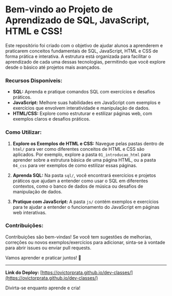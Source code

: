# Bem-vindo ao Projeto de Aprendizado de SQL, JavaScript, HTML e CSS!

Este repositório foi criado com o objetivo de ajudar alunos a aprenderem e praticarem conceitos fundamentais de SQL, JavaScript, HTML e CSS de forma prática e interativa. A estrutura está organizada para facilitar o aprendizado de cada uma dessas tecnologias, permitindo que você explore desde o básico até projetos mais avançados.

### Recursos Disponíveis:

- **SQL:** Aprenda e pratique comandos SQL com exercícios e desafios práticos.
- **JavaScript:** Melhore suas habilidades em JavaScript com exemplos e exercícios que envolvem interatividade e manipulação de dados.
- **HTML/CSS:** Explore como estruturar e estilizar páginas web, com exemplos claros e desafios práticos.

### Como Utilizar:

1. **Explore os Exemplos de HTML e CSS:** Navegue pelas pastas dentro de `html/` para ver como diferentes conceitos de HTML e CSS são aplicados. Por exemplo, explore a pasta `01_introducao_html` para aprender sobre a estrutura básica de uma página HTML, ou a pasta `04_css` para ver exemplos de como estilizar essas páginas.

2. **Aprenda SQL:** Na pasta `sql/`, você encontrará exercícios e projetos práticos que ajudam a entender como usar o SQL em diferentes contextos, como o banco de dados de música ou desafios de manipulação de dados.

3. **Pratique com JavaScript:** A pasta `js/` contém exemplos e exercícios para te ajudar a entender o funcionamento do JavaScript em páginas web interativas.

### Contribuições:

Contribuições são bem-vindas! Se você tem sugestões de melhorias, correções ou novos exemplos/exercícios para adicionar, sinta-se à vontade para abrir issues ou enviar pull requests.

Vamos aprender e praticar juntos! 🚀

---

**Link do Deploy:** [https://ovictorprata.github.io/dev-classes/](https://ovictorprata.github.io/dev-classes/)

Divirta-se enquanto aprende e cria!
